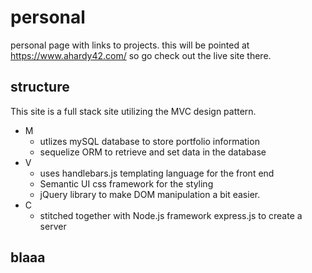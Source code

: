 # personal
personal page with links to projects. this will be pointed at https://www.ahardy42.com/ so go check out the live site there. 

## structure

This site is a full stack site utilizing the MVC design pattern. 

- M 
    - utlizes mySQL database to store portfolio information
    - sequelize ORM to retrieve and set data in the database
- V
    - uses handlebars.js templating language for the front end
    - Semantic UI css framework for the styling
    - jQuery library to make DOM manipulation a bit easier.
- C
    - stitched together with Node.js framework express.js to create a server

## blaaa
